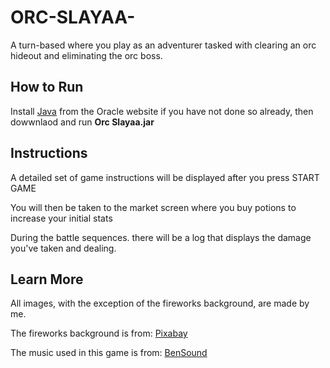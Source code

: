 # ORC-SLAYAA-
A turn-based where you play as an adventurer tasked with clearing an orc hideout and eliminating the orc boss. 

## How to Run
Install [Java](https://www.java.com/en/download/) from the Oracle website if you have not done so already, then dowwnlaod and run **Orc Slayaa.jar**

## Instructions
A detailed set of game instructions will be displayed after you press START GAME

You will then be taken to the market screen where you buy potions to increase your initial stats

During the battle sequences. there will be a log that displays the damage you've taken and dealing.


## Learn More

All images, with the exception of the fireworks background, are made by me.

The fireworks background is from: [Pixabay](www.pixabay.com)

The music used in this game is from: [BenSound](www.bensound.com)

